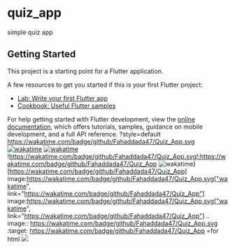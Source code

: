 # quiz_app

simple quiz app

## Getting Started

This project is a starting point for a Flutter application.

A few resources to get you started if this is your first Flutter project:

- [Lab: Write your first Flutter app](https://docs.flutter.dev/get-started/codelab)
- [Cookbook: Useful Flutter samples](https://docs.flutter.dev/cookbook)

For help getting started with Flutter development, view the
[online documentation](https://docs.flutter.dev/), which offers tutorials,
samples, guidance on mobile development, and a full API reference.
?style=default https://wakatime.com/badge/github/Fahaddada47/Quiz_App.svg
[![wakatime](https://wakatime.com/badge/github/Fahaddada47/Quiz_App.svg)](https://wakatime.com/badge/github/Fahaddada47/Quiz_App)
<a href="https://wakatime.com/badge/github/Fahaddada47/Quiz_App"><img src="https://wakatime.com/badge/github/Fahaddada47/Quiz_App.svg" alt="wakatime"></a>
!https://wakatime.com/badge/github/Fahaddada47/Quiz_App.svg!:https://wakatime.com/badge/github/Fahaddada47/Quiz_App
<img src="https://wakatime.com/badge/github/Fahaddada47/Quiz_App.svg" alt="wakatime" />}[https://wakatime.com/badge/github/Fahaddada47/Quiz_App]
image:https://wakatime.com/badge/github/Fahaddada47/Quiz_App.svg["wakatime", link="https://wakatime.com/badge/github/Fahaddada47/Quiz_App"]
image:https://wakatime.com/badge/github/Fahaddada47/Quiz_App.svg["wakatime", link="https://wakatime.com/badge/github/Fahaddada47/Quiz_App"]
.. image:: https://wakatime.com/badge/github/Fahaddada47/Quiz_App.svg
    :target: https://wakatime.com/badge/github/Fahaddada47/Quiz_App
    =for html <a href="https://wakatime.com/badge/github/Fahaddada47/Quiz_App"><img src="https://wakatime.com/badge/github/Fahaddada47/Quiz_App.svg"></a>
